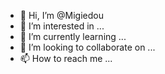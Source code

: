 - 👋 Hi, I’m @Migiedou
- 👀 I’m interested in ...
- 🌱 I’m currently learning ...
- 💞️ I’m looking to collaborate on ...
- 📫 How to reach me ...

<!---
Migiedou/Migiedou is a ✨ special ✨ repository because its `README.md` (this file) appears on your GitHub profile.
You can click the Preview link to take a look at your changes.
--->
